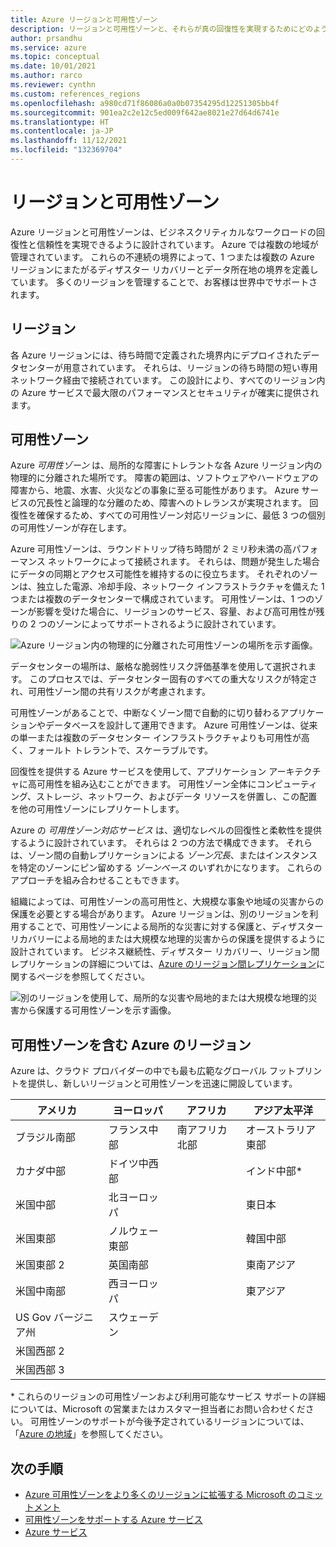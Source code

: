 ```yaml
---
title: Azure リージョンと可用性ゾーン
description: リージョンと可用性ゾーンと、それらが真の回復性を実現するためにどのように機能するのかについて説明します。
author: prsandhu
ms.service: azure
ms.topic: conceptual
ms.date: 10/01/2021
ms.author: rarco
ms.reviewer: cynthn
ms.custom: references_regions
ms.openlocfilehash: a980cd71f86086a0a0b07354295d12251305bb4f
ms.sourcegitcommit: 901ea2c2e12c5ed009f642ae8021e27d64d6741e
ms.translationtype: HT
ms.contentlocale: ja-JP
ms.lasthandoff: 11/12/2021
ms.locfileid: "132369704"
---
```

# <a name="regions-and-availability-zones"></a>リージョンと可用性ゾーン

Azure リージョンと可用性ゾーンは、ビジネスクリティカルなワークロードの回復性と信頼性を実現できるように設計されています。 Azure では複数の地域が管理されています。 これらの不連続の境界によって、1 つまたは複数の Azure リージョンにまたがるディザスター リカバリーとデータ所在地の境界を定義しています。 多くのリージョンを管理することで、お客様は世界中でサポートされます。

## <a name="regions"></a>リージョン

各 Azure リージョンには、待ち時間で定義された境界内にデプロイされたデータセンターが用意されています。 それらは、リージョンの待ち時間の短い専用ネットワーク経由で接続されています。 この設計により、すべてのリージョン内の Azure サービスで最大限のパフォーマンスとセキュリティが確実に提供されます。

## <a name="availability-zones"></a>可用性ゾーン

Azure *可用性ゾーン* は、局所的な障害にトレラントな各 Azure リージョン内の物理的に分離された場所です。 障害の範囲は、ソフトウェアやハードウェアの障害から、地震、水害、火災などの事象に至る可能性があります。 Azure サービスの冗長性と論理的な分離のため、障害へのトレランスが実現されます。 回復性を確保するため、すべての可用性ゾーン対応リージョンに、最低 3 つの個別の可用性ゾーンが存在します。

Azure 可用性ゾーンは、ラウンドトリップ待ち時間が 2 ミリ秒未満の高パフォーマンス ネットワークによって接続されます。 それらは、問題が発生した場合にデータの同期とアクセス可能性を維持するのに役立ちます。 それぞれのゾーンは、独立した電源、冷却手段、ネットワーク インフラストラクチャを備えた 1 つまたは複数のデータセンターで構成されています。 可用性ゾーンは、1 つのゾーンが影響を受けた場合に、リージョンのサービス、容量、および高可用性が残りの 2 つのゾーンによってサポートされるように設計されています。

![Azure リージョン内の物理的に分離された可用性ゾーンの場所を示す画像。](media/availability-zones.png)

データセンターの場所は、厳格な脆弱性リスク評価基準を使用して選択されます。 このプロセスでは、データセンター固有のすべての重大なリスクが特定され、可用性ゾーン間の共有リスクが考慮されます。

可用性ゾーンがあることで、中断なくゾーン間で自動的に切り替わるアプリケーションやデータベースを設計して運用できます。 Azure 可用性ゾーンは、従来の単一または複数のデータセンター インフラストラクチャよりも可用性が高く、フォールト トレラントで、スケーラブルです。

回復性を提供する Azure サービスを使用して、アプリケーション アーキテクチャに高可用性を組み込むことができます。 可用性ゾーン全体にコンピューティング、ストレージ、ネットワーク、およびデータ リソースを併置し、この配置を他の可用性ゾーンにレプリケートします。

Azure の *可用性ゾーン対応サービス* は、適切なレベルの回復性と柔軟性を提供するように設計されています。 それらは 2 つの方法で構成できます。 それらは、ゾーン間の自動レプリケーションによる *ゾーン冗長*、またはインスタンスを特定のゾーンにピン留めする *ゾーンベース* のいずれかになります。 これらのアプローチを組み合わせることもできます。

組織によっては、可用性ゾーンの高可用性と、大規模な事象や地域の災害からの保護を必要とする場合があります。 Azure リージョンは、別のリージョンを利用することで、可用性ゾーンによる局所的な災害に対する保護と、ディザスター リカバリーによる局地的または大規模な地理的災害からの保護を提供するように設計されています。 ビジネス継続性、ディザスター リカバリー、リージョン間レプリケーションの詳細については、[Azure のリージョン間レプリケーション](../best-practices-availability-paired-regions.md)に関するページを参照してください。

![別のリージョンを使用して、局所的な災害や局地的または大規模な地理的災害から保護する可用性ゾーンを示す画像。](media/availability-zones-region-geography.png)

## <a name="azure-regions-with-availability-zones"></a>可用性ゾーンを含む Azure のリージョン

Azure は、クラウド プロバイダーの中でも最も広範なグローバル フットプリントを提供し、新しいリージョンと可用性ゾーンを迅速に開設しています。

| アメリカ | ヨーロッパ | アフリカ | アジア太平洋 |
|--------------------|----------------------|---------------------|----------------|
| ブラジル南部 | フランス中部 | 南アフリカ北部 | オーストラリア東部 |
| カナダ中部 | ドイツ中西部 | | インド中部\* |
| 米国中部 | 北ヨーロッパ | | 東日本 |
| 米国東部 | ノルウェー東部 | | 韓国中部 |
| 米国東部 2 | 英国南部 | | 東南アジア |
| 米国中南部 | 西ヨーロッパ |  | 東アジア |
| US Gov バージニア州 | スウェーデン | | |
| 米国西部 2 | | | |
| 米国西部 3 | | | |

\* これらのリージョンの可用性ゾーンおよび利用可能なサービス サポートの詳細については、Microsoft の営業またはカスタマー担当者にお問い合わせください。 可用性ゾーンのサポートが今後予定されているリージョンについては、「[Azure の地域](https://azure.microsoft.com/global-infrastructure/geographies/)」を参照してください。

## <a name="next-steps"></a>次の手順

- [Azure 可用性ゾーンをより多くのリージョンに拡張する Microsoft のコミットメント](https://azure.microsoft.com/blog/our-commitment-to-expand-azure-availability-zones-to-more-regions/)
- [可用性ゾーンをサポートする Azure サービス](az-region.md)
- [Azure サービス](region-types-service-categories-azure.md)
